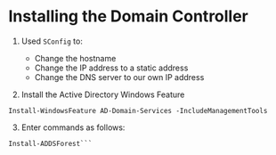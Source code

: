 # Installing the Domain Controller

1. Used `SConfig` to:
    - Change the hostname
    - Change the IP address to a static address
    - Change the DNS server to our own IP address

2. Install the Active Directory Windows Feature

```shell
Install-WindowsFeature AD-Domain-Services -IncludeManagementTools
```

3. Enter commands as follows:

```Import-Module ADDSDeployment
Install-ADDSForest```


